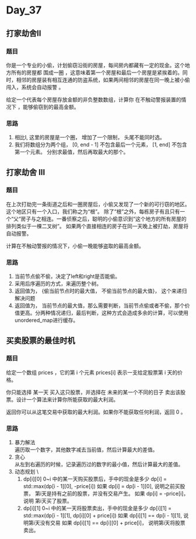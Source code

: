 # Day_37

## 打家劫舍II

### 题目

你是一个专业的小偷，计划偷窃沿街的房屋，每间房内都藏有一定的现金。这个地方所有的房屋都 围成一圈 ，这意味着第一个房屋和最后一个房屋是紧挨着的。同时，相邻的房屋装有相互连通的防盗系统，如果两间相邻的房屋在同一晚上被小偷闯入，系统会自动报警 。

给定一个代表每个房屋存放金额的非负整数数组，计算你 在不触动警报装置的情况下 ，能够偷窃到的最高金额。

### 思路

1. 相比I, 这里的房屋是一个圈， 增加了一个限制， 头尾不能同时选。
2. 我们将数组分为两个组， [0, end - 1] 不包含最后一个元素， [1, end] 不包含第一个元素。 分别求最值，然后再取最大的那个。


## 打家劫舍 III

### 题目

在上次打劫完一条街道之后和一圈房屋后，小偷又发现了一个新的可行窃的地区。这个地区只有一个入口，我们称之为“根”。 除了“根”之外，每栋房子有且只有一个“父“房子与之相连。一番侦察之后，聪明的小偷意识到“这个地方的所有房屋的排列类似于一棵二叉树”。 如果两个直接相连的房子在同一天晚上被打劫，房屋将自动报警。

计算在不触动警报的情况下，小偷一晚能够盗取的最高金额。

### 思路

1. 当前节点偷不偷，决定了left和right是否能偷。
2. 采用后序遍历的方式，来遍历整个树。
3. 返回值为， {偷当前节点时的最大值， 不偷当前节点的最大值}， 这个来递归解决问题
4. 返回值为， 当前节点的最大值，那么需要判断，当前节点偷或者不偷，那个价值更高。分两种情况递归，最后判断，这种方式会造成多余的计算，可以使用unordered_map进行缓存。


## 买卖股票的最佳时机

### 题目

给定一个数组 prices ，它的第 i 个元素 prices[i] 表示一支给定股票第 i 天的价格。

你只能选择 某一天 买入这只股票，并选择在 未来的某一个不同的日子 卖出该股票。设计一个算法来计算你所能获取的最大利润。

返回你可以从这笔交易中获取的最大利润。如果你不能获取任何利润，返回 0 。

### 思路

1. 暴力解法 \
    遍历取一个数字，其他数字减去当前值，然后计算最大的差值。
2. 贪心  \
    从左到右遍历的时候，记录遍历过的数字的最小值，然后计算最大的差值。
3. 动态规划  \
    1. dp[i][0] 0~i 中的某一天购买股票后，手中的现金是多少
       dp[i] = std::max(dp[i - 1][0], -price[i])
       如果 dp[i] = dp[i - 1][0], 说明之前买股票， 第i天是持有之前的股票，并没有交易产生。
       如果 dp[i] = -price[i]， 说明 第i天买了股票。
    2. dp[i][1] 0~i 中的某一天将股票卖出，手中的现金是多少
       dp[i][1] = std::max(dp[i - 1][1], dp[i][0] + price[i])
       如果 dp[i][1] == dp[i - 1][1], 说明第i天没有交易
       如果 dp[i][1] == dp[i][0] + price[i]， 说明第i天将股票卖出。


